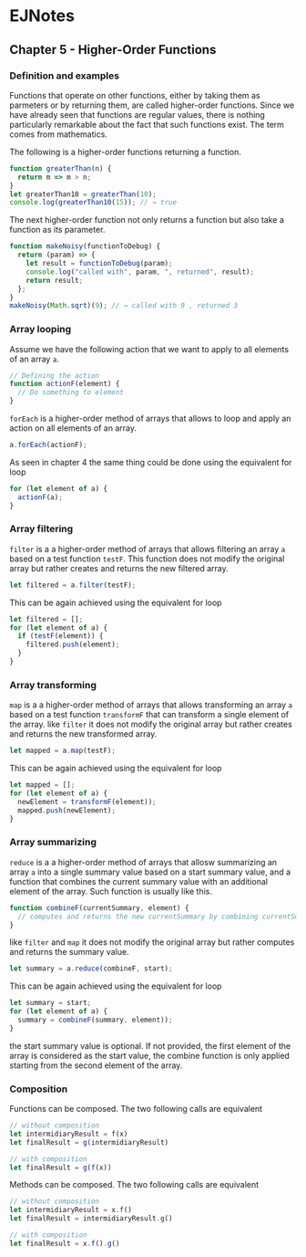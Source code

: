 # EJNotes

## Chapter 5 - Higher-Order Functions

### Definition and examples

Functions that operate on other functions, either by taking them as parmeters or by returning them, 
are called higher-order functions. Since we have already seen that functions are regular values, 
there is nothing particularly remarkable about the fact that such functions exist. The term comes from mathematics.

The following is a higher-order functions returning a function.

```javascript
function greaterThan(n) {
  return m => m > n;
}
let greaterThan10 = greaterThan(10);
console.log(greaterThan10(15)); // → true
```

The next higher-order function not only returns a function but also take a function as its parameter.

```javascript
function makeNoisy(functionToDebug) {
  return (param) => {
    let result = functionToDebug(param);
    console.log("called with", param, ", returned", result);
    return result;
  };
}
makeNoisy(Math.sqrt)(9); // → called with 9 , returned 3
```

### Array looping

Assume we have the following action that we want to apply to all elements of an array `a`.

```javascript
// Defining the action  
function actionF(element) {
  // Do something to element
}
```

`forEach` is a higher-order method of arrays that allows to loop and apply an action on all elements of an array.

```javascript
a.forEach(actionF);
```

As seen in chapter 4 the same thing could be done using the equivalent for loop 

```javascript
for (let element of a) {
  actionF(a);
}
```

### Array filtering

`filter` is a a higher-order method of arrays that allows filtering an array `a` based on a test function `testF`. 
This function does not modify the original array but rather creates and returns the new filtered array.

```javascript
let filtered = a.filter(testF);
```

This can be again achieved using the equivalent for loop

```javascript
let filtered = [];
for (let element of a) {
  if (testF(element)) {
    filtered.push(element);
  }
}
```

### Array transforming

`map` is a a higher-order method of arrays that allows transforming an array `a` 
based on a test function `transformF` that can transform a single element of the array. 
like `filter` it does not modify the original array but rather creates and returns the new transformed array.

```javascript
let mapped = a.map(testF);
```

This can be again achieved using the equivalent for loop

```javascript
let mapped = [];
for (let element of a) {
  newElement = transformF(element));
  mapped.push(newElement);
}
```

### Array summarizing

`reduce` is a a higher-order method of arrays that allosw summarizing an array `a` into a single summary value
based on a start summary value, 
and a function that combines the current summary value with an additional element of the array. 
Such function is usually like this.

```javascript
function combineF(currentSummary, element) { 
  // computes and returns the new currentSummary by combining currentSummary and element
}
```

like `filter` and `map` it does not modify the original array but rather computes and returns the summary value.

```javascript
let summary = a.reduce(combineF, start);
```

This can be again achieved using the equivalent for loop

```javascript
let summary = start;
for (let element of a) {
  summary = combineF(summary, element));
}
```

the start summary value is optional. If not provided, the first element of the array is considered as the start value,
the combine function is only applied starting from the second element of the array.

### Composition

Functions can be composed. The two following calls are equivalent

```javascript
// without composition
let intermidiaryResult = f(x)
let finalResult = g(intermidiaryResult)

// with composition
let finalResult = g(f(x))
```

Methods can be composed. The two following calls are equivalent

```javascript
// without composition
let intermidiaryResult = x.f()
let finalResult = intermidiaryResult.g()

// with composition
let finalResult = x.f().g()
```

























